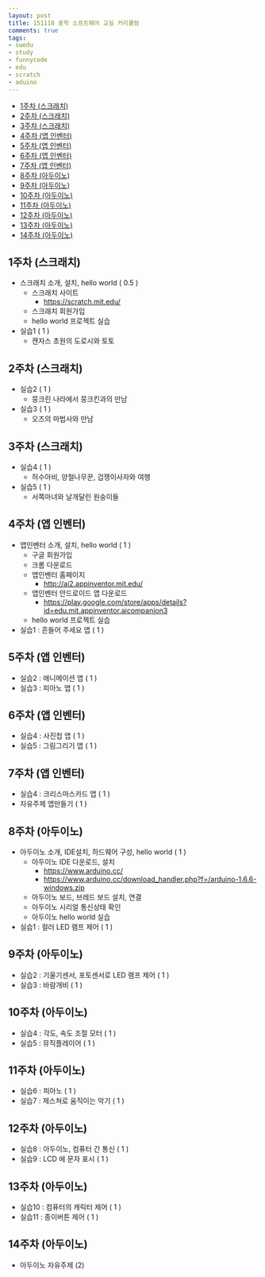 ```yaml
---
layout: post
title: 151118 중학 소프트웨어 교실 커리큘럼
comments: true
tags:
- swedu
- study
- funnycode
- edu
- scratch
- aduino
---
```



<!-- TOC -->

- [1주차 (스크래치)](#1주차-스크래치)
- [2주차 (스크래치)](#2주차-스크래치)
- [3주차 (스크래치)](#3주차-스크래치)
- [4주차 (앱 인벤터)](#4주차-앱-인벤터)
- [5주차 (앱 인벤터)](#5주차-앱-인벤터)
- [6주차 (앱 인벤터)](#6주차-앱-인벤터)
- [7주차 (앱 인벤터)](#7주차-앱-인벤터)
- [8주차 (아두이노)](#8주차-아두이노)
- [9주차 (아두이노)](#9주차-아두이노)
- [10주차 (아두이노)](#10주차-아두이노)
- [11주차 (아두이노)](#11주차-아두이노)
- [12주차 (아두이노)](#12주차-아두이노)
- [13주차 (아두이노)](#13주차-아두이노)
- [14주차 (아두이노)](#14주차-아두이노)

<!-- /TOC -->



## 1주차 (스크래치)
- 스크래치 소개, 설치, hello world ( 0.5 )
	- 스크래치 사이트
		- https://scratch.mit.edu/
	- 스크래치 회원가입
	- hello world 프로젝트 실습
- 실습1 ( 1 )
	- 캔자스 초원의 도로시와 토토

## 2주차 (스크래치)
- 실습2 ( 1 )
	- 뭉크린 나라에서 뭉크킨과의 만남
- 실습3 ( 1 )
	- 오즈의 마법사와 만남

## 3주차 (스크래치)
- 실습4 ( 1 )
	- 허수아비, 양철나무꾼, 겁쟁이사자와 여행
- 실습5 ( 1 )
	- 서쪽마녀와 날개달린 원숭이들

## 4주차 (앱 인벤터)
- 앱인벤터 소개, 설치, hello world ( 1 )
	- 구글 회원가입
	- 크롬 다운로드
	- 앱인벤터 홈페이지
		- http://ai2.appinventor.mit.edu/
	- 앱인벤터 안드로이드 앱 다운로드
		- https://play.google.com/store/apps/details?id=edu.mit.appinventor.aicompanion3
	- hello world 프로젝트 실습
- 실습1 : 흔들어 주세요 앱 ( 1 )

## 5주차 (앱 인벤터)
- 실습2 : 애니메이션 앱 ( 1 )
- 실습3 : 피아노 앱 ( 1 )

## 6주차 (앱 인벤터)
- 실습4 : 사진첩 앱 ( 1 )
- 실습5 : 그림그리기 앱 ( 1 )

## 7주차 (앱 인벤터)
- 실습4 : 크리스마스카드 앱 ( 1 )
- 자유주제 앱만들기 ( 1 )

## 8주차 (아두이노)
- 아두이노 소개, IDE설치, 하드웨어 구성, hello world ( 1 )
	- 아두이노 IDE 다운로드, 설치
		- https://www.arduino.cc/
		- https://www.arduino.cc/download_handler.php?f=/arduino-1.6.6-windows.zip
	- 아두이노 보드, 브레드 보드 설치, 연결
	- 아두이노 시리얼 통신상태 확인
	- 아두이노 hello world 실습
- 실습1 : 컬러 LED 램프 제어 ( 1 )

## 9주차 (아두이노)
- 실습2 : 기울기센서, 포토센서로 LED 램프 제어 ( 1 )
- 실습3 : 바람개비 ( 1 )

## 10주차 (아두이노)
- 실습4 : 각도, 속도 조절 모터 ( 1 )
- 실습5 : 뮤직플레이어 ( 1 )

## 11주차 (아두이노)
- 실습6 : 피아노 ( 1 )
- 실습7 : 제스쳐로 움직이는 악기 ( 1 )

## 12주차 (아두이노)
- 실습8 : 아두이노, 컴퓨터 간 통신 ( 1 )
- 실습9 : LCD 에 문자 표시 ( 1 )

## 13주차 (아두이노)
- 실습10 : 컴퓨터의 캐릭터 제어 ( 1 )
- 실습11 : 종이버튼 제어 ( 1 )

## 14주차 (아두이노)
- 아두이노 자유주제 (2)